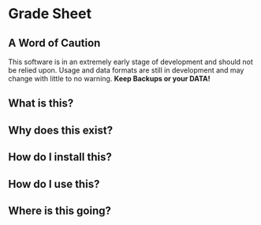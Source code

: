 # Grade Sheet 
## A Word of Caution
This software is in an extremely early stage of development and should not be relied upon. Usage and data formats are still in development and may change with little to no warning. **Keep Backups or your DATA!**
## What is this?

## Why does this exist?
## How do I install this?
## How do I use this?
## Where is this going?

